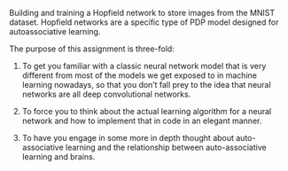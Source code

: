 Building and training a Hopfield network to store images from the MNIST dataset.
Hopfield networks are a specific type of PDP model designed for autoassociative learning.

The purpose of this assignment is three-fold:

1) To get you familiar with a classic neural network model that is very different from most of
the models we get exposed to in machine learning nowadays, so that you don’t fall prey to
the idea that neural networks are all deep convolutional networks.

2) To force you to think about the actual learning algorithm for a neural network and how to
implement that in code in an elegant manner.

3) To have you engage in some more in depth thought about auto-associative learning and
the relationship between auto-associative learning and brains.
